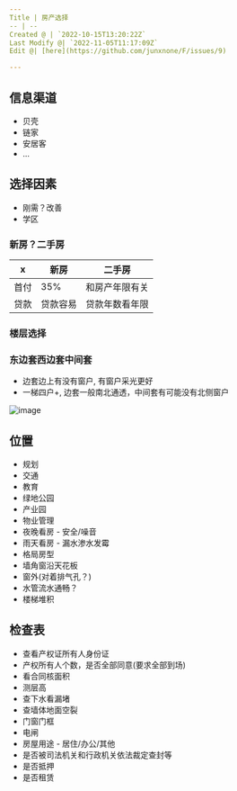 ```yaml
---
Title | 房产选择
-- | --
Created @ | `2022-10-15T13:20:22Z`
Last Modify @| `2022-11-05T11:17:09Z`
Edit @| [here](https://github.com/junxnone/F/issues/9)

---
```


## 信息渠道

- 贝壳
- 链家
- 安居客
- ...

## 选择因素

- 刚需？改善
- 学区

### 新房？二手房

x | 新房 | 二手房
-- | -- | --
首付 | 35% | 和房产年限有关
贷款 | 贷款容易 | 贷款年数看年限

### 楼层选择

### 东边套西边套中间套

- 边套边上有没有窗户, 有窗户采光更好
- 一梯四户+, 边套一般南北通透，中间套有可能没有北侧窗户

![image](https://user-images.githubusercontent.com/2216970/200117136-37977192-0af8-4231-97aa-682e2dec7c5c.png)


## 位置

- 规划
- 交通
- 教育
- 绿地公园
- 产业园
- 物业管理
- 夜晚看房 - 安全/噪音
- 雨天看房 - 漏水渗水发霉
- 格局房型
- 墙角窗沿天花板
- 窗外(对着排气孔？)
- 水管流水通畅？
- 楼梯堆积


## 检查表

- 查看产权证所有人身份证
- 产权所有人个数，是否全部同意(要求全部到场)
- 看合同核面积
- 测层高
- 查下水看漏堵
- 查墙体地面空裂
- 门窗门框
- 电闸
- 房屋用途 - 居住/办公/其他
- 是否被司法机关和行政机关依法裁定查封等
- 是否抵押
- 是否租赁



